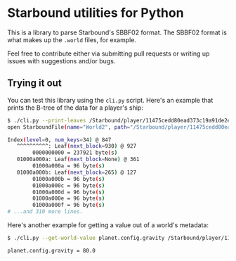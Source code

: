 Starbound utilities for Python
==============================

This is a library to parse Starbound's SBBF02 format. The SBBF02 format
is what makes up the `.world` files, for example.

Feel free to contribute either via submitting pull requests or writing
up issues with suggestions and/or bugs.

Trying it out
-------------

You can test this library using the `cli.py` script. Here's an example
that prints the B-tree of the data for a player's ship:

```bash
$ ./cli.py --print-leaves /Starbound/player/11475cedd80ead373c19a91de2e2c4d3.shipworld
open StarboundFile(name="World2", path="/Starbound/player/11475cedd80ead373c19a91de2e2c4d3.shipworld")

Index(level=0, num_keys=34) @ 847
   ^^^^^^^^^^: Leaf(next_block=930) @ 927
        0000000000 = 237921 byte(s)
   01000a000a: Leaf(next_block=None) @ 361
        01000a000a = 96 byte(s)
   01000a000b: Leaf(next_block=265) @ 127
        01000a000b = 96 byte(s)
        01000a000c = 96 byte(s)
        01000a000d = 96 byte(s)
        01000a000e = 96 byte(s)
        01000a000f = 96 byte(s)
# ...and 310 more lines.
```

Here's another example for getting a value out of a world's metadata:

```bash
$ ./cli.py --get-world-value planet.config.gravity /Starbound/player/11475cedd80ead373c19a91de2e2c4d3.shipworld

planet.config.gravity = 80.0
```
